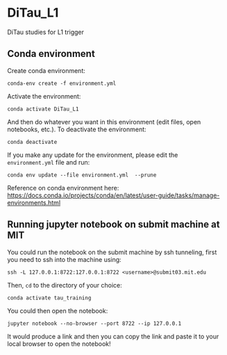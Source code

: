 # DiTau_L1
DiTau studies for L1 trigger

## Conda environment

Create conda environment:

```
conda-env create -f environment.yml
```

Activate the environment:

```
conda activate DiTau_L1
```

And then do whatever you want in this environment (edit files, open notebooks, etc.). To deactivate the environment:

```
conda deactivate
```

If you make any update for the environment, please edit the `environment.yml` file and run:

```
conda env update --file environment.yml  --prune
```

Reference on conda environment here: https://docs.conda.io/projects/conda/en/latest/user-guide/tasks/manage-environments.html

## Running jupyter notebook on submit machine at MIT

You could run the notebook on the submit machine by ssh tunneling, first you need to ssh into the machine using: 

```
ssh -L 127.0.0.1:8722:127.0.0.1:8722 <username>@submit03.mit.edu
```

Then, `cd` to the directory of your choice:

```
conda activate tau_training
```

You could then open the notebook:

```
jupyter notebook --no-browser --port 8722 --ip 127.0.0.1
```

It would produce a link and then you can copy the link and paste it to your local browser to open the notebook!
